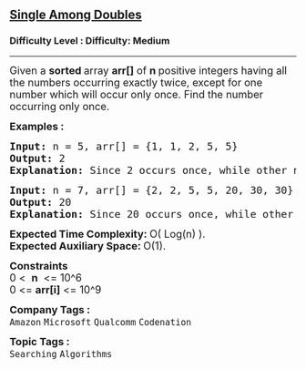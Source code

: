 <h2><a href="https://www.geeksforgeeks.org/problems/element-appearing-once2552/1?itm_source=geeksforgeeks&itm_medium=article&itm_campaign=practice_card">Single Among Doubles</a></h2><h3>Difficulty Level : Difficulty: Medium</h3><hr><div class="problems_problem_content__Xm_eO"><p><span style="font-size: 18px;">Given a <strong>sorted </strong>array <strong>arr[]</strong> of <strong>n </strong>positive integers having all the numbers occurring exactly twice, except&nbsp;for one number which will occur only once. Find the number occurring only once.</span></p>
<p><span style="font-size: 18px;"><strong>Examples :</strong></span></p>
<pre><span style="font-size: 18px;"><strong>Input: </strong>n = 5, arr[] = {1, 1, 2, 5, 5}<strong>
Output: </strong>2
<strong>Explanation: </strong>Since 2 occurs once, while other numbers occur twice, 2 is the answer.</span></pre>
<pre><span style="font-size: 18px;"><strong>Input: </strong>n = 7, arr[] = {2, 2, 5, 5, 20, 30, 30}
<strong>Output: </strong>20
<strong>Explanation: </strong>Since 20 occurs once, while other numbers occur twice, 20 is the answer.</span></pre>
<p><span style="font-size: 18px;"><strong>Expected Time Complexity:&nbsp;</strong>O( Log(n) ).<br><strong>Expected Auxiliary Space:&nbsp;</strong>O(1).</span></p>
<p><span style="font-size: 18px;"><strong>Constraints</strong><br>0 &lt; &nbsp;<strong>n</strong>&nbsp; &lt;= 10^6<br>0 &lt;= <strong>arr[i]</strong> &lt;= 10^9</span></p></div><p><span style=font-size:18px><strong>Company Tags : </strong><br><code>Amazon</code>&nbsp;<code>Microsoft</code>&nbsp;<code>Qualcomm</code>&nbsp;<code>Codenation</code>&nbsp;<br><p><span style=font-size:18px><strong>Topic Tags : </strong><br><code>Searching</code>&nbsp;<code>Algorithms</code>&nbsp;
